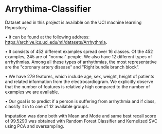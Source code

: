 # Arrythima-Classifier
Dataset used in this project is available on the UCI machine learning Repository. 

• It can be found at the following address: https://archive.ics.uci.edu/ml/datasets/Arrhythmia. 


• It consists of 452 different examples spread over 16 classes. Of the 452 examples, 245 are of "normal" people. We also have 12 different types of arrhythmias. Among all these types of arrhythmias, the most representative are the "coronary artery disease" and "Right bundle branch block".


• We have 279 features, which include age, sex, weight, height of patients and related information from the electrocardiogram. We explicitly observe that the number of features is relatively high compared to the number of examples we are available.


• Our goal is to predict if a person is suffering from arrhythmia and if class, classify it in to one of 12 available groups.

Imputation was done both with Mean and Mode and same best recall score of 99.5290 was obtained with Random Forest Classifier and Kernelized SVC using PCA and oversampling.
